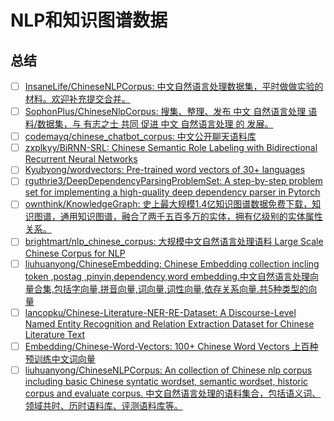 # NLP和知识图谱数据

## 总结

- [ ] [InsaneLife/ChineseNLPCorpus: 中文自然语言处理数据集，平时做做实验的材料。欢迎补充提交合并。](https://github.com/InsaneLife/ChineseNLPCorpus)
- [ ] [SophonPlus/ChineseNlpCorpus: 搜集、整理、发布 中文 自然语言处理 语料/数据集，与 有志之士 共同 促进 中文 自然语言处理 的 发展。](https://github.com/SophonPlus/ChineseNlpCorpus)
- [ ] [codemayq/chinese_chatbot_corpus: 中文公开聊天语料库](https://github.com/codemayq/chinese_chatbot_corpus)
- [ ] [zxplkyy/BiRNN-SRL: Chinese Semantic Role Labeling with Bidirectional Recurrent Neural Networks](https://github.com/zxplkyy/BiRNN-SRL)
- [ ] [Kyubyong/wordvectors: Pre-trained word vectors of 30+ languages](https://github.com/Kyubyong/wordvectors)
- [ ] [rguthrie3/DeepDependencyParsingProblemSet: A step-by-step problem set for implementing a high-quality deep dependency parser in Pytorch](https://github.com/rguthrie3/DeepDependencyParsingProblemSet)
- [ ] [ownthink/KnowledgeGraph: 史上最大规模1.4亿知识图谱数据免费下载，知识图谱，通用知识图谱，融合了两千五百多万的实体，拥有亿级别的实体属性关系。](https://github.com/ownthink/KnowledgeGraph)
- [ ] [brightmart/nlp_chinese_corpus: 大规模中文自然语言处理语料 Large Scale Chinese Corpus for NLP](https://github.com/brightmart/nlp_chinese_corpus)
- [ ] [liuhuanyong/ChineseEmbedding: Chinese Embedding collection incling token ,postag ,pinyin,dependency,word embedding.中文自然语言处理向量合集,包括字向量,拼音向量,词向量,词性向量,依存关系向量.共5种类型的向量](https://github.com/liuhuanyong/ChineseEmbedding)
- [ ] [lancopku/Chinese-Literature-NER-RE-Dataset: A Discourse-Level Named Entity Recognition and Relation Extraction Dataset for Chinese Literature Text](https://github.com/lancopku/Chinese-Literature-NER-RE-Dataset)
- [ ] [Embedding/Chinese-Word-Vectors: 100+ Chinese Word Vectors 上百种预训练中文词向量](https://github.com/Embedding/Chinese-Word-Vectors)
- [ ] [liuhuanyong/ChineseNLPCorpus: An collection of Chinese nlp corpus including basic Chinese syntatic wordset, semantic wordset, historic corpus and evaluate corpus. 中文自然语言处理的语料集合，包括语义词、领域共时、历时语料库、评测语料库等。](https://github.com/liuhuanyong/ChineseNLPCorpus)